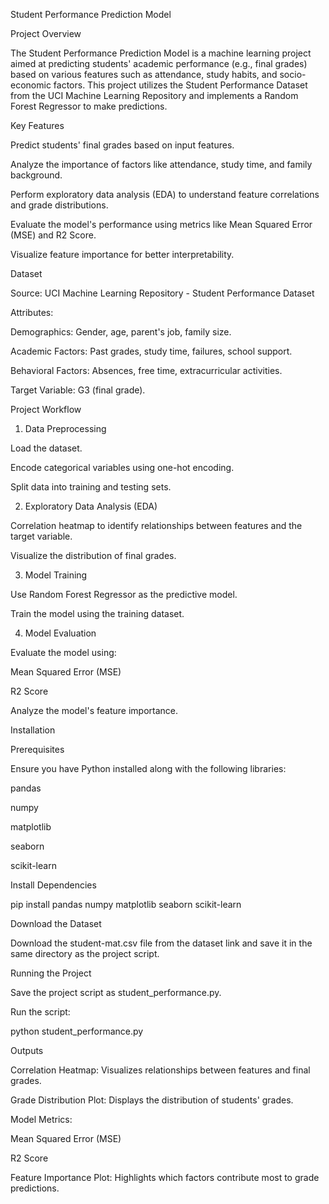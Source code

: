 Student Performance Prediction Model

Project Overview

The Student Performance Prediction Model is a machine learning project aimed at predicting students' academic performance (e.g., final grades) based on various features such as attendance, study habits, and socio-economic factors. This project utilizes the Student Performance Dataset from the UCI Machine Learning Repository and implements a Random Forest Regressor to make predictions.

Key Features

Predict students' final grades based on input features.

Analyze the importance of factors like attendance, study time, and family background.

Perform exploratory data analysis (EDA) to understand feature correlations and grade distributions.

Evaluate the model's performance using metrics like Mean Squared Error (MSE) and R2 Score.

Visualize feature importance for better interpretability.

Dataset

Source: UCI Machine Learning Repository - Student Performance Dataset

Attributes:

Demographics: Gender, age, parent's job, family size.

Academic Factors: Past grades, study time, failures, school support.

Behavioral Factors: Absences, free time, extracurricular activities.

Target Variable: G3 (final grade).

Project Workflow

1. Data Preprocessing

Load the dataset.

Encode categorical variables using one-hot encoding.

Split data into training and testing sets.

2. Exploratory Data Analysis (EDA)

Correlation heatmap to identify relationships between features and the target variable.

Visualize the distribution of final grades.

3. Model Training

Use Random Forest Regressor as the predictive model.

Train the model using the training dataset.

4. Model Evaluation

Evaluate the model using:

Mean Squared Error (MSE)

R2 Score

Analyze the model's feature importance.

Installation

Prerequisites

Ensure you have Python installed along with the following libraries:

pandas

numpy

matplotlib

seaborn

scikit-learn

Install Dependencies

pip install pandas numpy matplotlib seaborn scikit-learn

Download the Dataset

Download the student-mat.csv file from the dataset link and save it in the same directory as the project script.

Running the Project

Save the project script as student_performance.py.

Run the script:

python student_performance.py

Outputs

Correlation Heatmap: Visualizes relationships between features and final grades.

Grade Distribution Plot: Displays the distribution of students' grades.

Model Metrics:

Mean Squared Error (MSE)

R2 Score

Feature Importance Plot: Highlights which factors contribute most to grade predictions.
